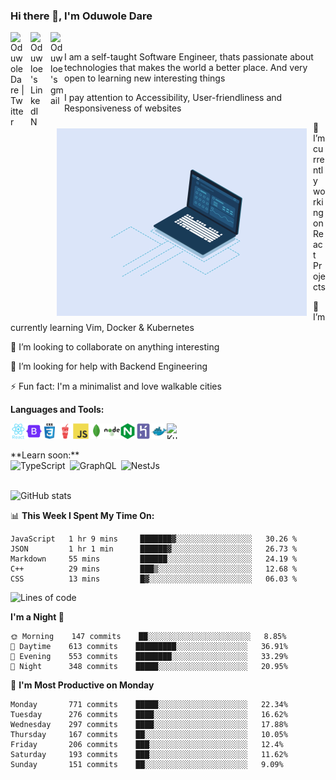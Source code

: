 ### Hi there 👋, I'm Oduwole Dare

<a href="https://twitter.com/DreyWesson">
  <img align="left" alt="Oduwole Dare | Twitter" width="22px" src="https://raw.githubusercontent.com/peterthehan/peterthehan/master/assets/twitter.svg" style="margin-right:10px"/>
</a> 
<a href="https://www.linkedin.com/in/dare-oduwole73176/">
  <img align="left" alt="Oduwloe's LinkedIN" width="22px" src="https://raw.githubusercontent.com/peterthehan/peterthehan/master/assets/linkedin.svg" style="margin-right:10px"/>
</a>
<a href="mailto:dreywesson@gmail.com">
  <img align="left" alt="Oduwloe's gmail" width="22px" src="https://cdn.jsdelivr.net/npm/simple-icons@v3/icons/gmail.svg" />
</a>  
<br />

I am a self-taught Software Engineer, thats passionate about technologies that makes the world a better place. And very open to learning new interesting things

I pay attention to Accessibility, User-friendliness and Responsiveness of websites

<img align="left" alt="GIF" src="https://github.com/dreywesson/dreywesson/blob/media/readme.gif?raw=true" width="400" height="auto" style="margin: 10px;"/>

<p>🔭 I’m currently working on React Projects</p>
<p>🌱 I’m currently learning Vim, Docker & Kubernetes</p>
<p>👯 I’m looking to collaborate on anything interesting</p>
<p>🤔 I’m looking for help with Backend Engineering</p>
<p>⚡ Fun fact: I'm a minimalist and love walkable cities</p>

**Languages and Tools:**

<!-- <code><img height="20" src="https://raw.githubusercontent.com/github/explore/80688e429a7d4ef2fca1e82350fe8e3517d3494d/topics/javascript/javascript.png"></code>
<code><img height="20" src="https://raw.githubusercontent.com/github/explore/80688e429a7d4ef2fca1e82350fe8e3517d3494d/topics/vue/vue.png"></code>
<code><img height="20" src="https://raw.githubusercontent.com/github/explore/80688e429a7d4ef2fca1e82350fe8e3517d3494d/topics/react/react.png"></code>
<code><img height="20" src="https://raw.githubusercontent.com/github/explore/5c058a388828bb5fde0bcafd4bc867b5bb3f26f3/topics/graphql/graphql.png"></code>
<code><img height="20" src="https://raw.githubusercontent.com/github/explore/80688e429a7d4ef2fca1e82350fe8e3517d3494d/topics/nodejs/nodejs.png"></code>
<code><img height="20" src="https://raw.githubusercontent.com/github/explore/80688e429a7d4ef2fca1e82350fe8e3517d3494d/topics/cpp/cpp.png"></code>
<code><img height="20" src="https://raw.githubusercontent.com/github/explore/80688e429a7d4ef2fca1e82350fe8e3517d3494d/topics/python/python.png"></code>
<code><img height="20" src="https://raw.githubusercontent.com/github/explore/80688e429a7d4ef2fca1e82350fe8e3517d3494d/topics/mysql/mysql.png"></code>
<code><img height="20" src="https://raw.githubusercontent.com/github/explore/80688e429a7d4ef2fca1e82350fe8e3517d3494d/topics/firebase/firebase.png"></code>
<code><img height="20" src="https://raw.githubusercontent.com/github/explore/80688e429a7d4ef2fca1e82350fe8e3517d3494d/topics/git/git.png"></code> -->

<div style="display: flex; ">
  <img src="https://raw.githubusercontent.com/devicons/devicon/master/icons/react/react-original-wordmark.svg" alt="react" width="25" height="25" />
  <img src="https://raw.githubusercontent.com/devicons/devicon/master/icons/bootstrap/bootstrap-plain.svg" alt="bootstrap" width="25" height="25" />
  <img src="https://raw.githubusercontent.com/devicons/devicon/master/icons/css3/css3-original-wordmark.svg" alt="css3" width="25" height="25" />
  <img src="https://raw.githubusercontent.com/devicons/devicon/master/icons/gulp/gulp-plain.svg" alt="gulp" width="25" height="25" />
  <img src="https://raw.githubusercontent.com/devicons/devicon/master/icons/javascript/javascript-original.svg" alt="javascript" width="25" height="25" />
  <img src="https://raw.githubusercontent.com/devicons/devicon/master/icons/mongodb/mongodb-original.svg" alt="mongodb" width="25" height="25" />
  <img src="https://raw.githubusercontent.com/devicons/devicon/master/icons/nodejs/nodejs-original-wordmark.svg" alt="nodejs" width="25" height="25" />
  <img src="https://raw.githubusercontent.com/devicons/devicon/master/icons/nginx/nginx-original.svg" alt="nginx" width="25" height="25" />
  <img src="https://raw.githubusercontent.com/devicons/devicon/master/icons/heroku/heroku-plain.svg" alt="heroku" width="25" height="25" />
  <img src="https://raw.githubusercontent.com/devicons/devicon/master/icons/docker/docker-original.svg" alt="Docker" width="25" height="25" />
  <img src="https://www.vectorlogo.zone/logos/kubernetes/kubernetes-icon.svg" alt="Kubernetes" width="25" height="25" />
</div>
<!-- <p>
  <img alt="React" src="https://img.shields.io/badge/-React-45b8d8?style=flat-square&logo=react&logoColor=white" />
  <img alt="Webpack" src="https://img.shields.io/badge/-Webpack-8DD6F9?style=flat-square&logo=webpack&logoColor=white" />
  <img alt="Docker" src="https://img.shields.io/badge/-Docker-46a2f1?style=flat-square&logo=docker&logoColor=white" />
  <img alt="github actions" src="https://img.shields.io/badge/-Github_Actions-2088FF?style=flat-square&logo=github-actions&logoColor=white" />
  <img alt="Insomnia" src="https://img.shields.io/badge/-Insomnia-5849BE?style=flat-square&logo=insomnia&logoColor=white" />
  <img alt="Heroku" src="https://img.shields.io/badge/-Heroku-430098?style=flat-square&logo=heroku&logoColor=white" />
  <img alt="redux" src="https://img.shields.io/badge/-Redux-764ABC?style=flat-square&logo=redux&logoColor=white" />
  <img alt="Sass" src="https://img.shields.io/badge/-Sass-CC6699?style=flat-square&logo=sass&logoColor=white" />
  <img alt="Styled Components" src="https://img.shields.io/badge/-Styled_Components-db7092?style=flat-square&logo=styled-components&logoColor=white" />
  <img alt="git" src="https://img.shields.io/badge/-Git-F05032?style=flat-square&logo=git&logoColor=white" />
  <img alt="npm" src="https://img.shields.io/badge/-NPM-CB3837?style=flat-square&logo=npm&logoColor=white" />
  <img alt="html5" src="https://img.shields.io/badge/-HTML5-E34F26?style=flat-square&logo=html5&logoColor=white" />
  <img alt="Prettier" src="https://img.shields.io/badge/-Prettier-F7B93E?style=flat-square&logo=prettier&logoColor=white" />
  <img alt="MongoDB" src="https://img.shields.io/badge/-MongoDB-13aa52?style=flat-square&logo=mongodb&logoColor=white" />
  <img alt="Nodejs" src="https://img.shields.io/badge/-Nodejs-43853d?style=flat-square&logo=Node.js&logoColor=white" />
</p> -->

<br />
**Learn soon:**

<div style="display: flex; ">
    <img alt="TypeScript" src="https://img.shields.io/badge/-TypeScript-007ACC?style=flat-square&logo=typescript&logoColor=white" style="margin-right: 7px;"/>
    <img alt="GraphQL" src="https://img.shields.io/badge/-GraphQL-E10098?style=flat-square&logo=graphql&logoColor=white" style="margin-right: 7px;"/>
    <img alt="NestJs" src="https://img.shields.io/badge/-NestJs-ea2845?style=flat-square&logo=nestjs&logoColor=white" style="margin-right: 7px;"/>
  </div>

  <br />

![GitHub stats](https://github-readme-stats.vercel.app/api?username=dreywesson&show_icons=true&theme=tokyonight)

📊 **This Week I Spent My Time On:**

```text
JavaScript   1 hr 9 mins     ███████▓░░░░░░░░░░░░░░░░░   30.26 %
JSON         1 hr 1 min      ██████▓░░░░░░░░░░░░░░░░░░   26.73 %
Markdown     55 mins         ██████░░░░░░░░░░░░░░░░░░░   24.19 %
C++          29 mins         ███▒░░░░░░░░░░░░░░░░░░░░░   12.68 %
CSS          13 mins         █▓░░░░░░░░░░░░░░░░░░░░░░░   06.03 %
```

![Lines of code](https://img.shields.io/badge/From%20Hello%20World%20I%27ve%20Written-5.0%20million%20lines%20of%20code-blue)

**I'm a Night 🦉**

```text
🌞 Morning    147 commits    ██░░░░░░░░░░░░░░░░░░░░░░░   8.85%
🌆 Daytime    613 commits    █████████░░░░░░░░░░░░░░░░   36.91%
🌃 Evening    553 commits    ████████░░░░░░░░░░░░░░░░░   33.29%
🌙 Night      348 commits    █████░░░░░░░░░░░░░░░░░░░░   20.95%

```

📅 **I'm Most Productive on Monday**

```text
Monday       771 commits    █████░░░░░░░░░░░░░░░░░░░░   22.34%
Tuesday      276 commits    ████░░░░░░░░░░░░░░░░░░░░░   16.62%
Wednesday    297 commits    ████░░░░░░░░░░░░░░░░░░░░░   17.88%
Thursday     167 commits    ██░░░░░░░░░░░░░░░░░░░░░░░   10.05%
Friday       206 commits    ███░░░░░░░░░░░░░░░░░░░░░░   12.4%
Saturday     193 commits    ███░░░░░░░░░░░░░░░░░░░░░░   11.62%
Sunday       151 commits    ██░░░░░░░░░░░░░░░░░░░░░░░   9.09%

```
